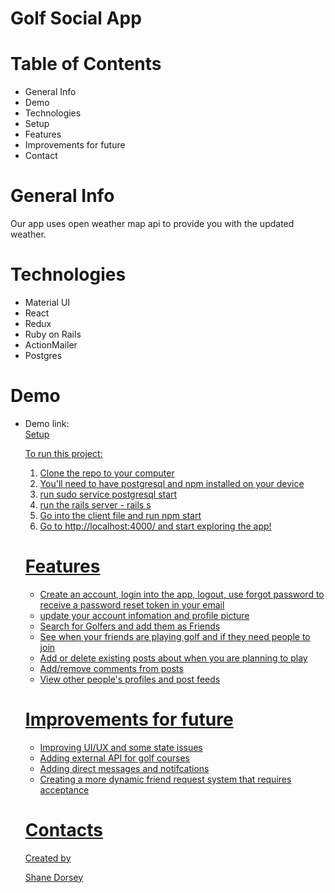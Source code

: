 # Golf Social App

# Table of Contents

<ul>
  <li>General Info</li>
  <li>Demo</li>
  <li>Technologies</li>
  <li>Setup</li>
  <li>Features</li>
  <li>Improvements for future</li>
  <li>Contact</li>
</ul>
 
# General Info
 
Our app uses open weather map api to provide you with the updated weather.
 
# Technologies
 
<ul>
<li>Material UI</li>
<li>React</li>
<li>Redux</li>
<li>Ruby on Rails</li>
<li>ActionMailer</li>
<li>Postgres</li>
</ul>

# Demo

<ul>
<li>Demo link:</li>
<a href="https://www.loom.com/share/88d93a96de9a4918a673ff4b8881140a</a>
<ul>
 
# Setup
 
To run this project: <ol>
 
  <li>Clone the repo to your computer</li>
  <li>You'll need to have postgresql and npm installed on your device</li>
  <li>run sudo service postgresql start
</li>
  <li>run the rails server - rails s</li>
  <li>Go into the client file and run npm start</li>
  <li>Go to http://localhost:4000/ and start exploring the app!</li>
  </ol>
 
# Features
 
<ul>
  <li>Create an account, login into the app, logout, use forgot password to receive a password reset token in your email</li>
  <li>update your account infomation and profile picture</li>
  <li>Search for Golfers and add them as Friends</li>
  <li>See when your friends are playing golf and if they need people to join</li>
  <li>Add or delete existing posts about when you are planning to play</li>
  <li>Add/remove comments from posts</li>
  <li>View other people's profiles and post feeds</li>
</ul>
 
# Improvements for future
 

<ul>
<li>Improving UI/UX and some state issues</li>
<li>Adding external API for golf courses</li>
<li>Adding direct messages and notifcations</li>
<li>Creating a more dynamic friend request system that requires acceptance</li>
</ul>
 
# Contacts
 
Created by <br>

<a href="https://www.linkedin.com/in/shanedorsey/" target="_blank">Shane Dorsey</a><br>



